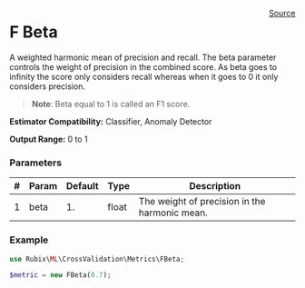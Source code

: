 <p><span style="float:right;"><a href="https://github.com/RubixML/RubixML/blob/master/src/CrossValidation/Metrics/FBeta.php">Source</a></span></p>

# F Beta
A weighted harmonic mean of precision and recall. The beta parameter controls the weight of precision in the combined score. As beta goes to infinity the score only considers recall whereas when it goes to 0 it only considers precision.

> **Note**: Beta equal to 1 is called an F1 score.

**Estimator Compatibility:** Classifier, Anomaly Detector

**Output Range:** 0 to 1

### Parameters
| # | Param | Default | Type | Description |
|---|---|---|---|---|
| 1 | beta | 1. | float | The weight of precision in the harmonic mean. |

### Example
```php
use Rubix\ML\CrossValidation\Metrics\FBeta;

$metric = new FBeta(0.7);
```